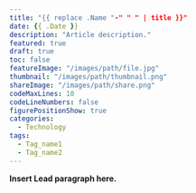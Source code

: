 ```yaml
---
title: "{{ replace .Name "-" " " | title }}"
date: {{ .Date }}
description: "Article description."
featured: true
draft: true
toc: false
featureImage: "/images/path/file.jpg"
thumbnail: "/images/path/thumbnail.png"
shareImage: "/images/path/share.png"
codeMaxLines: 10
codeLineNumbers: false
figurePositionShow: true
categories:
  - Technology
tags:
  - Tag_name1
  - Tag_name2
---
```


**Insert Lead paragraph here.**